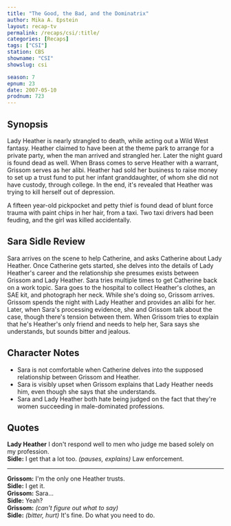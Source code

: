 ```yaml
---
title: "The Good, the Bad, and the Dominatrix"
author: Mika A. Epstein
layout: recap-tv
permalink: /recaps/csi/:title/
categories: [Recaps]
tags: ["CSI"]
station: CBS
showname: "CSI"
showslug: csi

season: 7
epnum: 23
date: 2007-05-10
prodnum: 723  
---
```


## Synopsis

Lady Heather  is nearly strangled to death, while acting out a Wild West fantasy. Heather claimed to have been at the theme park to arrange for a private party, when the man arrived and strangled her. Later the night guard is found dead as well. When Brass comes to serve Heather with a warrant, Grissom serves as her alibi. Heather had sold her business to raise money to set up a trust fund to put her infant granddaughter, of whom she did not have custody, through college. In the end, it's revealed that Heather was trying to kill herself out of depression.

A fifteen year-old pickpocket and petty thief is found dead of blunt force trauma with paint chips in her hair, from a taxi. Two taxi drivers had been feuding, and the girl was killed accidentally.

## Sara Sidle Review

Sara arrives on the scene to help Catherine, and asks Catherine about Lady Heather. Once Catherine gets started, she delves into the details of Lady Heather's career and the relationship she presumes exists between Grissom and Lady Heather. Sara tries multiple times to get Catherine back on a work topic. Sara goes to the hospital to collect Heather's clothes, an SAE kit, and photograph her neck. While she's doing so, Grissom arrives. Grissom spends the night with Lady Heather and provides an alibi for her. Later, when Sara's processing evidence, she and Grissom talk about the case, though there's tension between them. When Grissom tries to explain that he's Heather's only friend and needs to help her, Sara says she understands, but sounds bitter and jealous.

## Character Notes

* Sara is not comfortable when Catherine delves into the supposed relationship between Grissom and Heather.  
* Sara is visibly upset when Grissom explains that Lady Heather needs him, even though she says that she understands.  
* Sara and Lady Heather both hate being judged on the fact that they're women succeeding in male-dominated professions.

## Quotes

**Lady Heather** I don't respond well to men who judge me based solely on my profession.  
**Sidle:** I get that a lot too. _(pauses, explains)_ Law enforcement.  

- - -

**Grissom:** I'm the only one Heather trusts.  
**Sidle:** I get it.  
**Grissom:** Sara...  
**Sidle:** Yeah?  
**Grissom:** _(can't figure out what to say)_  
**Sidle:** _(bitter, hurt)_ It's fine. Do what you need to do.

